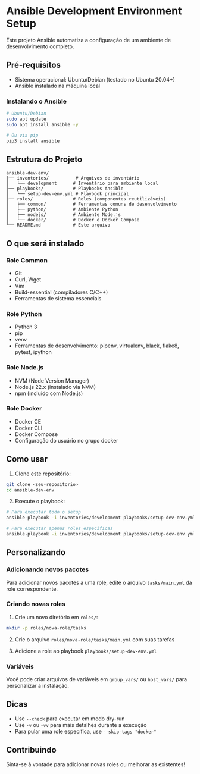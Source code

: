 # Ansible Development Environment Setup

Este projeto Ansible automatiza a configuração de um ambiente de desenvolvimento completo.

## Pré-requisitos

- Sistema operacional: Ubuntu/Debian (testado no Ubuntu 20.04+)
- Ansible instalado na máquina local

### Instalando o Ansible

```bash
# Ubuntu/Debian
sudo apt update
sudo apt install ansible -y

# Ou via pip
pip3 install ansible
```

## Estrutura do Projeto

```
ansible-dev-env/
├── inventories/          # Arquivos de inventário
│   └── development      # Inventário para ambiente local
├── playbooks/           # Playbooks Ansible
│   └── setup-dev-env.yml # Playbook principal
├── roles/               # Roles (componentes reutilizáveis)
│   ├── common/          # Ferramentas comuns de desenvolvimento
│   ├── python/          # Ambiente Python
│   ├── nodejs/          # Ambiente Node.js
│   └── docker/          # Docker e Docker Compose
└── README.md            # Este arquivo
```

## O que será instalado

### Role Common
- Git
- Curl, Wget
- Vim
- Build-essential (compiladores C/C++)
- Ferramentas de sistema essenciais

### Role Python
- Python 3
- pip
- venv
- Ferramentas de desenvolvimento: pipenv, virtualenv, black, flake8, pytest, ipython

### Role Node.js
- NVM (Node Version Manager)
- Node.js 22.x (instalado via NVM)
- npm (incluído com Node.js)

### Role Docker
- Docker CE
- Docker CLI
- Docker Compose
- Configuração do usuário no grupo docker

## Como usar

1. Clone este repositório:
```bash
git clone <seu-repositorio>
cd ansible-dev-env
```

2. Execute o playbook:
```bash
# Para executar todo o setup
ansible-playbook -i inventories/development playbooks/setup-dev-env.yml --ask-become-pass

# Para executar apenas roles específicas
ansible-playbook -i inventories/development playbooks/setup-dev-env.yml --tags "python,nodejs" --ask-become-pass
```

## Personalizando

### Adicionando novos pacotes

Para adicionar novos pacotes a uma role, edite o arquivo `tasks/main.yml` da role correspondente.

### Criando novas roles

1. Crie um novo diretório em `roles/`:
```bash
mkdir -p roles/nova-role/tasks
```

2. Crie o arquivo `roles/nova-role/tasks/main.yml` com suas tarefas

3. Adicione a role ao playbook `playbooks/setup-dev-env.yml`

### Variáveis

Você pode criar arquivos de variáveis em `group_vars/` ou `host_vars/` para personalizar a instalação.

## Dicas

- Use `--check` para executar em modo dry-run
- Use `-v` ou `-vv` para mais detalhes durante a execução
- Para pular uma role específica, use `--skip-tags "docker"`

## Contribuindo

Sinta-se à vontade para adicionar novas roles ou melhorar as existentes!
